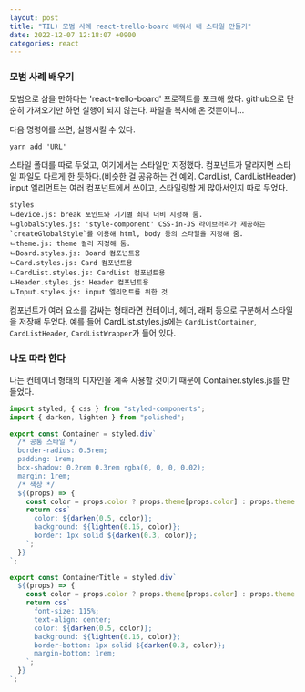 ```yaml
---
layout: post
title: "TIL) 모범 사례 react-trello-board 배워서 내 스타일 만들기"
date: 2022-12-07 12:18:07 +0900
categories: react
---
```


### 모범 사례 배우기

모범으로 삼을 만하다는 'react-trello-board' 프로젝트를 포크해 왔다. github으로 단순히 가져오기만 하면 실행이 되지 않는다. 파일을 복사해 온 것뿐이니...

다음 명령어를 쓰면, 실행시킬 수 있다.

`yarn add 'URL'`

스타일 폴더를 따로 두었고, 여기에서는 스타일만 지정했다. 컴포넌트가 달라지면 스타일 파일도 다르게 한 듯하다.(비슷한 걸 공유하는 건 예외. CardList, CardListHeader) input 엘리먼트는 여러 컴포넌트에서 쓰이고, 스타일링할 게 많아서인지 따로 두었다.

```
styles
ㄴdevice.js: break 포인트와 기기별 최대 너비 지정해 둠.
ㄴglobalStyles.js: 'style-component' CSS-in-JS 라이브러리가 제공하는 `createGlobalStyle`를 이용해 html, body 등의 스타일을 지정해 줌.
ㄴtheme.js: theme 컬러 지정해 둠.
ㄴBoard.styles.js: Board 컴포넌트용
ㄴCard.styles.js: Card 컴포넌트용
ㄴCardList.styles.js: CardList 컴포넌트용
ㄴHeader.styles.js: Header 컴포넌트용
ㄴInput.styles.js: input 엘리먼트를 위한 것
```

컴포넌트가 여러 요소를 감싸는 형태라면 컨테이너, 헤더, 래퍼 등으로 구분해서 스타일을 저장해 두었다. 예를 들어 CardList.styles.js에는 `CardListContainer`, `CardListHeader`, `CardListWrapper`가 들어 있다.

### 나도 따라 한다

나는 컨테이너 형태의 디자인을 계속 사용할 것이기 때문에 Container.styles.js를 만들었다.

```jsx
import styled, { css } from "styled-components";
import { darken, lighten } from "polished";

export const Container = styled.div`
  /* 공통 스타일 */
  border-radius: 0.5rem;
  padding: 1rem;
  box-shadow: 0.2rem 0.3rem rgba(0, 0, 0, 0.02);
  margin: 1rem;
  /* 색상 */
  ${(props) => {
    const color = props.color ? props.theme[props.color] : props.theme.primary;
    return css`
      color: ${darken(0.5, color)};
      background: ${lighten(0.15, color)};
      border: 1px solid ${darken(0.3, color)};
    `;
  }}
`;

export const ContainerTitle = styled.div`
  ${(props) => {
    const color = props.color ? props.theme[props.color] : props.theme.primary;
    return css`
      font-size: 115%;
      text-align: center;
      color: ${darken(0.5, color)};
      background: ${lighten(0.15, color)};
      border-bottom: 1px solid ${darken(0.3, color)};
      margin-bottom: 1rem;
    `;
  }}
`;
```
